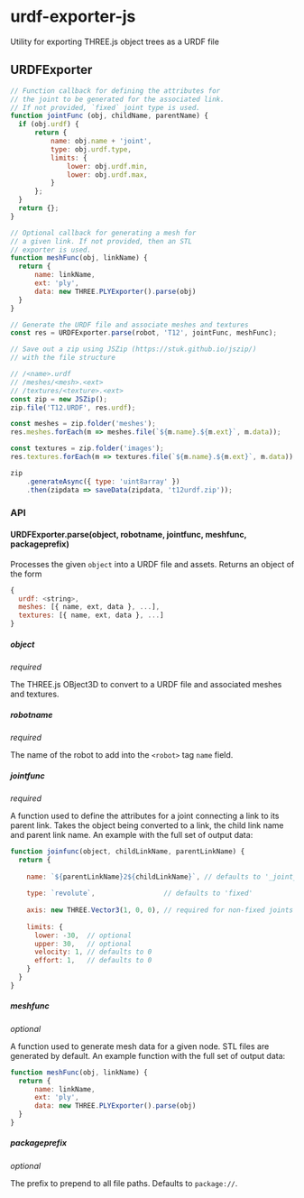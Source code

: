 # urdf-exporter-js
Utility for exporting THREE.js object trees as a URDF file

## URDFExporter
```js
// Function callback for defining the attributes for
// the joint to be generated for the associated link.
// If not provided, `fixed` joint type is used.
function jointFunc (obj, childName, parentName) {
  if (obj.urdf) {
      return {
          name: obj.name + 'joint',
          type: obj.urdf.type,
          limits: {
              lower: obj.urdf.min,
              lower: obj.urdf.max,
          }
      };
  }
  return {};
}

// Optional callback for generating a mesh for
// a given link. If not provided, then an STL
// exporter is used.
function meshFunc(obj, linkName) {
  return {
      name: linkName,
      ext: 'ply',
      data: new THREE.PLYExporter().parse(obj)
  }
}

// Generate the URDF file and associate meshes and textures
const res = URDFExporter.parse(robot, 'T12', jointFunc, meshFunc);

// Save out a zip using JSZip (https://stuk.github.io/jszip/)
// with the file structure

// /<name>.urdf
// /meshes/<mesh>.<ext>
// /textures/<texture>.<ext>
const zip = new JSZip();
zip.file('T12.URDF', res.urdf);

const meshes = zip.folder('meshes');
res.meshes.forEach(m => meshes.file(`${m.name}.${m.ext}`, m.data));

const textures = zip.folder('images');
res.textures.forEach(m => textures.file(`${m.name}.${m.ext}`, m.data));

zip
    .generateAsync({ type: 'uint8array' })
    .then(zipdata => saveData(zipdata, 't12urdf.zip'));
```

### API
#### URDFExporter.parse(object, robotname, jointfunc, meshfunc, packageprefix)

Processes the given `object` into a URDF file and assets. Returns an object of the form
```js
{
  urdf: <string>,
  meshes: [{ name, ext, data }, ...],
  textures: [{ name, ext, data }, ...]
}
```

##### object
_required_

The THREE.js OBject3D to convert to a URDF file and associated meshes and textures.

##### robotname
_required_

The name of the robot to add into the `<robot>` tag `name` field.

##### jointfunc
_required_

A function used to define the attributes for a joint connecting a link to its parent link. Takes the object being converted to a link, the child link name and parent link name. An example with the full set of output data:

```js
function joinfunc(object, childLinkName, parentLinkName) {
  return {
  
    name: `${parentLinkName}2${childLinkName}`, // defaults to '_joint_<number>'
    
    type: `revolute`,                 // defaults to 'fixed'
    
    axis: new THREE.Vector3(1, 0, 0), // required for non-fixed joints
    
    limits: {
      lower: -30,  // optional
      upper: 30,   // optional
      velocity: 1, // defaults to 0
      effort: 1,   // defaults to 0
    }
  }
}
```

##### meshfunc
_optional_

A function used to generate mesh data for a given node. STL files are generated by default. An example function with the full set of output data:
```js
function meshFunc(obj, linkName) {
  return {
      name: linkName,
      ext: 'ply',
      data: new THREE.PLYExporter().parse(obj)
  }
}
```

##### packageprefix
_optional_

The prefix to prepend to all file paths. Defaults to `package://`.
